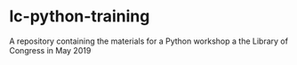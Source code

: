 # lc-python-training
A repository containing the materials for a Python workshop a the Library of Congress in May 2019
